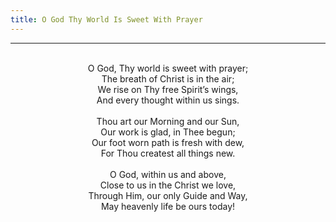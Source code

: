 ```yaml
---
title: O God Thy World Is Sweet With Prayer
---
```


---
<center>
<br/>
O God, Thy world is sweet with prayer;<br/>
The breath of Christ is in the air;<br/>
We rise on Thy free Spirit’s wings,<br/>
And every thought within us sings.<br/>
<br/>
Thou art our Morning and our Sun,<br/>
Our work is glad, in Thee begun;<br/>
Our foot worn path is fresh with dew,<br/>
For Thou createst all things new.<br/>
<br/>
O God, within us and above,<br/>
Close to us in the Christ we love,<br/>
Through Him, our only Guide and Way,<br/>
May heavenly life be ours today!<br/>

</center>